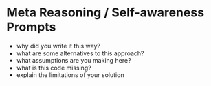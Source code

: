 # Meta Reasoning / Self-awareness Prompts

- why did you write it this way?
- what are some alternatives to this approach?
- what assumptions are you making here?
- what is this code missing?
- explain the limitations of your solution
